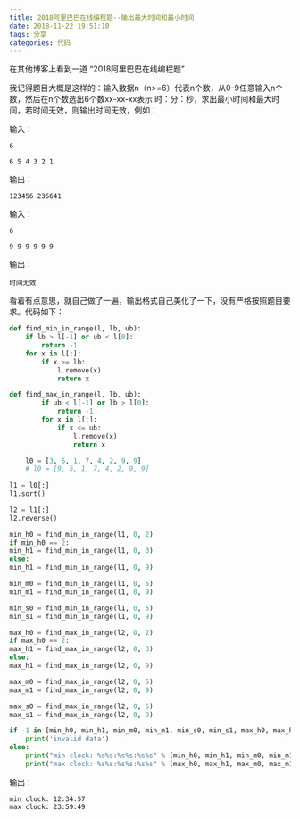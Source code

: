 ```yaml
---
title: 2018阿里巴巴在线编程题--输出最大时间和最小时间
date: 2018-11-22 19:51:10
tags: 分享
categories: 代码
---
```


在其他博客上看到一道 “2018阿里巴巴在线编程题”

我记得题目大概是这样的：输入数据n（n>=6）代表n个数，从0-9任意输入n个数，然后在n个数选出6个数xx-xx-xx表示 时：分：秒，求出最小时间和最大时间，若时间无效，则输出时间无效，例如：

输入：

```shell
6

6 5 4 3 2 1
```

输出：

```shell
123456 235641
```

输入：

```shell
6

9 9 9 9 9 9
```

输出：

```shell
时间无效
```

看着有点意思，就自己做了一遍，输出格式自己美化了一下，没有严格按照题目要求。代码如下：

```python
def find_min_in_range(l, lb, ub):
    if lb > l[-1] or ub < l[0]:
        return -1
    for x in l[:]:
        if x >= lb:
            l.remove(x)
            return x

def find_max_in_range(l, lb, ub):
        if ub < l[-1] or lb > l[0]:
            return -1
        for x in l[:]:
            if x <= ub:
                l.remove(x)
                return x

    l0 = [3, 5, 1, 7, 4, 2, 9, 9]
    # l0 = [9, 5, 1, 7, 4, 2, 9, 9]
    
l1 = l0[:]
l1.sort()

l2 = l1[:]
l2.reverse()

min_h0 = find_min_in_range(l1, 0, 2)
if min_h0 == 2:
min_h1 = find_min_in_range(l1, 0, 3)
else:
min_h1 = find_min_in_range(l1, 0, 9)

min_m0 = find_min_in_range(l1, 0, 5)
min_m1 = find_min_in_range(l1, 0, 9)

min_s0 = find_min_in_range(l1, 0, 5)
min_s1 = find_min_in_range(l1, 0, 9)

max_h0 = find_max_in_range(l2, 0, 2)
if max_h0 == 2:
max_h1 = find_max_in_range(l2, 0, 3)
else:
max_h1 = find_max_in_range(l2, 0, 9)

max_m0 = find_max_in_range(l2, 0, 5)
max_m1 = find_max_in_range(l2, 0, 9)

max_s0 = find_max_in_range(l2, 0, 5)
max_s1 = find_max_in_range(l2, 0, 9)

if -1 in [min_h0, min_h1, min_m0, min_m1, min_s0, min_s1, max_h0, max_h1, max_m0, max_m1, max_s0, max_s1]:
    print('invalid data')
else:
    print("min clock: %s%s:%s%s:%s%s" % (min_h0, min_h1, min_m0, min_m1, min_s0, min_s1))
    print("max clock: %s%s:%s%s:%s%s" % (max_h0, max_h1, max_m0, max_m1, max_s0, max_s1))
```

输出：

```shell
min clock: 12:34:57
max clock: 23:59:49
```
